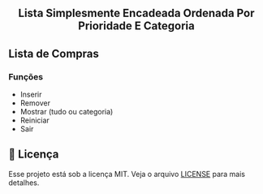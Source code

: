 <h2 align="center">
  Lista Simplesmente Encadeada Ordenada Por Prioridade E Categoria
</h2>

## Lista de Compras

### Funções

- Inserir
- Remover
- Mostrar (tudo ou categoria)
- Reiniciar
- Sair


## :memo: Licença

Esse projeto está sob a licença MIT. Veja o arquivo [LICENSE](LICENSE) para mais detalhes.
